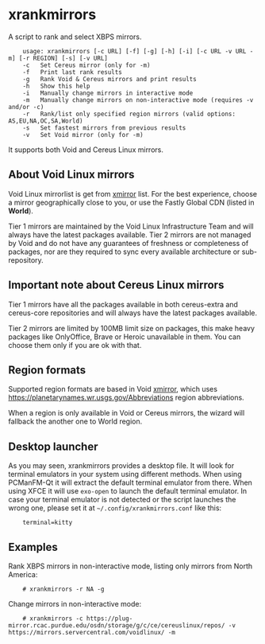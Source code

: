# xrankmirrors
A script to rank and select XBPS mirrors.

        usage: xrankmirrors [-c URL] [-f] [-g] [-h] [-i] [-c URL -v URL -m] [-r REGION] [-s] [-v URL]
        -c   Set Cereus mirror (only for -m)
        -f   Print last rank results
        -g   Rank Void & Cereus mirrors and print results
        -h   Show this help
        -i   Manually change mirrors in interactive mode
        -m   Manually change mirrors on non-interactive mode (requires -v and/or -c)
        -r   Rank/list only specified region mirrors (valid options: AS,EU,NA,OC,SA,World)
        -s   Set fastest mirrors from previous results
        -v   Set Void mirror (only for -m)

It supports both Void and Cereus Linux mirrors.

## About Void Linux mirrors
Void Linux mirrorlist is get from <a href="https://github.com/void-linux/xmirror/blob/master/mirrors.lst">xmirror</a> list. For the best experience, choose a mirror geographically close to you, or use the Fastly Global CDN (listed in <b>World</b>).

Tier 1 mirrors are maintained by the Void Linux Infrastructure Team and will always have the latest packages available. Tier 2 mirrors are not managed by Void and do not have any guarantees of freshness or completeness of packages, nor are they required to sync every available architecture or sub-repository.

## Important note about Cereus Linux mirrors
<bold>Tier 1</bold> mirrors have all the packages available in both cereus-extra and cereus-core repositories and will always have the latest packages available. 

Tier 2 mirrors are limited by 100MB limit size on packages, this make heavy packages like OnlyOffice, Brave or Heroic unavailable in them. You can choose them <bold>only if you are ok with that</bold>.

## Region formats
Supported region formats are based in Void <a href=https://github.com/void-linux/xmirror>xmirror</a>, which uses https://planetarynames.wr.usgs.gov/Abbreviations region abbreviations.

When a region is only available in Void or Cereus mirrors, the wizard will fallback the another one to World region.

## Desktop launcher
As you may seen, xrankmirrors provides a desktop file. It will look for terminal emulators in your system using different methods. When using PCManFM-Qt it will extract the default terminal emulator from there. When using XFCE it will use <code>exo-open</code> to launch the default terminal emulator. In case your terminal emulator is not detected or the script launches the wrong one, please set it at <code>~/.config/xrankmirrors.conf</code> like this:

        terminal=kitty

## Examples
Rank XBPS mirrors in non-interactive mode, listing only mirrors from North America:

        # xrankmirrors -r NA -g

Change mirrors in non-interactive mode:

        # xrankmirrors -c https://plug-mirror.rcac.purdue.edu/osdn/storage/g/c/ce/cereuslinux/repos/ -v https://mirrors.servercentral.com/voidlinux/ -m






